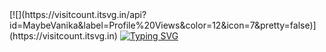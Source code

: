 <div class="header" align="left">
    [![](https://visitcount.itsvg.in/api?id=MaybeVanika&label=Profile%20Views&color=12&icon=7&pretty=false)](https://visitcount.itsvg.in)
    <a href="https://git.io/typing-svg"><img src="https://readme-typing-svg.herokuapp.com?font=Nunito&pause=1000&color=FFFFFF&random=false&width=435&lines=Hello!+I'm+Vanika...;Full-Stack+Developer+With+MERN+Stack;UI%2FUX+Designer" alt="Typing SVG" /></a>
</div>
